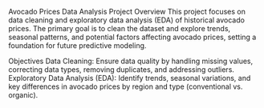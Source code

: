 Avocado Prices Data Analysis
Project Overview
This project focuses on data cleaning and exploratory data analysis (EDA) of historical avocado prices. The primary goal is to clean the dataset and explore trends, seasonal patterns, and potential factors affecting avocado prices, setting a foundation for future predictive modeling.

Objectives
Data Cleaning: Ensure data quality by handling missing values, correcting data types, removing duplicates, and addressing outliers.
Exploratory Data Analysis (EDA): Identify trends, seasonal variations, and key differences in avocado prices by region and type (conventional vs. organic).

